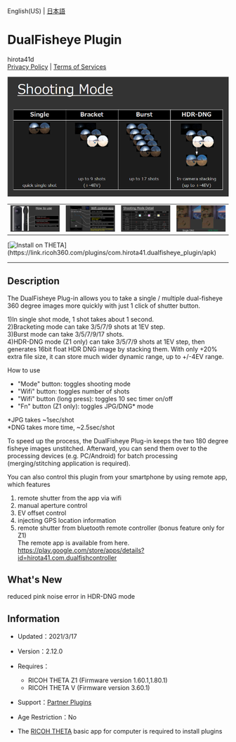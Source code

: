 English(US) | [日本語](README.ja.md)

# DualFisheye Plugin
hirota41d  
[Privacy Policy](../../README.md#privacy-policy) | [Terms of Services](../../README.md#terms-of-services)

<div align="center">
 <img src="1.png">

 <table>
  <tr>
   <td><img src="2.png"></td>
   <td><img src="3.png"></td>
   <td><img src="4.png"></td>
   <td><img src="5.png"></td>
  </tr>
 </table>
</div>

[![Install on THETA](https://assets.ricoh360.com/image/upload/v1/front/theta/install-button.svg?)](https://link.ricoh360.com/plugins/com.hirota41.dualfisheye_plugin/apk)

***

## Description
The DualFisheye Plug-in allows you to take a single / multiple dual-fisheye 360 degree images more quickly with just 1 click of shutter button.  
  
1)In single shot mode, 1 shot takes about 1 second.  
2)Bracketing mode can take 3/5/7/9 shots at 1EV step.  
3)Burst mode can take 3/5/7/9/17 shots.  
4)HDR-DNG mode (Z1 only) can take 3/5/7/9 shots at 1EV step, then generates 16bit float HDR DNG image by stacking them. With only +20% extra file size, it can store much wider dynamic range, up to +/-4EV range.  
  
How to use   
* "Mode" button: toggles shooting mode  
* "Wifi" button: toggles number of shots  
* "Wifi" button (long press): toggles 10 sec timer on/off  
* "Fn" button (Z1 only): toggles JPG/DNG* mode  
  
*JPG takes ~1sec/shot  
*DNG takes more time, ~2.5sec/shot  
  
To speed up the process, the DualFisheye Plug-in keeps the two 180 degree fisheye images unstitched. Afterward, you can send them over to the processing devices (e.g. PC/Android) for batch processing (merging/stitching application is required).  
  
You can also control this plugin from your smartphone by using remote app, which features  
1) remote shutter from the app via wifi  
2) manual aperture control  
3) EV offset control  
4) injecting GPS location information  
5) remote shutter from bluetooth remote controller (bonus feature only for Z1)  
The remote app is available from here.  
https://play.google.com/store/apps/details?id=hirota41.com.dualfishcontroller  
    
## What's New
reduced pink noise error in HDR-DNG mode

## Information
  * Updated：2021/3/17
  * Version：2.12.0
  * Requires：
    * RICOH THETA Z1 (Firmware version 1.60.1,1.80.1)
    * RICOH THETA V (Firmware version 3.60.1)
  * Support：[Partner Plugins](https://sites.google.com/view/h360/top)
  * Age Restriction：No

* The [RICOH THETA](https://theta360.com/ja/about/application/pc.html#app-detail-01) basic app for computer is required to install plugins
